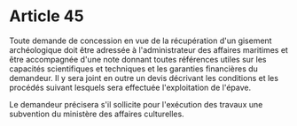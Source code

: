# Article 45

Toute demande de concession en vue de la récupération d'un gisement archéologique doit être adressée à l'administrateur des affaires maritimes et être accompagnée d'une note donnant toutes références utiles sur les capacités scientifiques et techniques et les garanties financières du demandeur. Il y sera joint en outre un devis décrivant les conditions et les procédés suivant lesquels sera effectuée l'exploitation de l'épave.

Le demandeur précisera s'il sollicite pour l'exécution des travaux une subvention du ministère des affaires culturelles.
